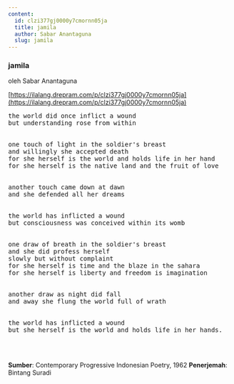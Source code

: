 ```yaml
---
content:
  id: clzi377gj0000y7cmornn05ja
  title: jamila
  author: Sabar Anantaguna
  slug: jamila
---
```

### jamila

oleh Sabar Anantaguna

[https://ilalang.drepram.com/p/clzi377gj0000y7cmornn05ja](https://ilalang.drepram.com/p/clzi377gj0000y7cmornn05ja)

<pre>
the world did once inflict a wound
but understanding rose from within


one touch of light in the soldier's breast
and willingly she accepted death
for she herself is the world and holds life in her hand
for she herself is the native land and the fruit of love


another touch came down at dawn
and she defended all her dreams


the world has inflicted a wound
but consciousness was conceived within its womb


one draw of breath in the soldier's breast
and she did profess herself
slowly but without complaint
for she herself is time and the blaze in the sahara
for she herself is liberty and freedom is imagination


another draw as night did fall
and away she flung the world full of wrath


the world has inflicted a wound
but she herself is the world and holds life in her hands.
</pre>

<br/><br/>

**Sumber**: Contemporary Progressive Indonesian Poetry, 1962
**Penerjemah**: Bintang Suradi
